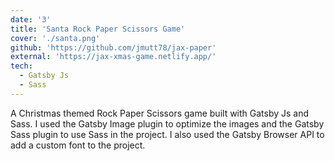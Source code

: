 ```yaml
---
date: '3'
title: 'Santa Rock Paper Scissors Game'
cover: './santa.png'
github: 'https://github.com/jmutt78/jax-paper'
external: 'https://jax-xmas-game.netlify.app/'
tech:
  - Gatsby Js
  - Sass
---
```


A Christmas themed Rock Paper Scissors game built with Gatsby Js and Sass.
I used the Gatsby Image plugin to optimize the images and the Gatsby Sass plugin to use Sass in the project.
I also used the Gatsby Browser API to add a custom font to the project.